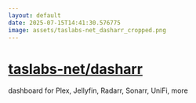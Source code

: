 ```yaml
---
layout: default
date: 2025-07-15T14:41:30.576775
image: assets/taslabs-net_dasharr_cropped.png
---
```


# [taslabs-net/dasharr](https://github.com/taslabs-net/dasharr)

dashboard for Plex, Jellyfin, Radarr, Sonarr, UniFi, more
